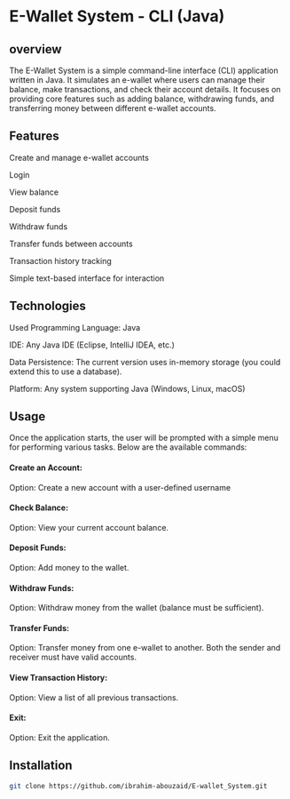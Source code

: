 # E-Wallet System - CLI (Java) 
## overview
The E-Wallet System is a simple command-line interface (CLI) application written in Java. It simulates an e-wallet where users can manage their balance, make transactions, and check their account details. It focuses on providing core features such as adding balance, withdrawing funds, and transferring money between different e-wallet accounts.

## Features
Create and manage e-wallet accounts

Login

View balance

Deposit funds

Withdraw funds

Transfer funds between accounts 

Transaction history tracking

Simple text-based interface for interaction

## Technologies 
Used Programming Language: Java

IDE: Any Java IDE (Eclipse, IntelliJ IDEA, etc.)

Data Persistence: The current version uses in-memory storage (you could extend this to use a database).

Platform: Any system supporting Java (Windows, Linux, macOS)

## Usage
 Once the application starts, the user will be prompted with a simple menu for performing various tasks. Below are the available commands:

#### Create an Account:
Option: Create a new account with a user-defined username

#### Check Balance:

Option: View your current account balance.

#### Deposit Funds:

Option: Add money to the wallet.

#### Withdraw Funds:

Option: Withdraw money from the wallet (balance must be sufficient).

#### Transfer Funds:

Option: Transfer money from one e-wallet to another. Both the sender and receiver must have valid accounts.

#### View Transaction History:

Option: View a list of all previous transactions.

#### Exit:

Option: Exit the application.

## Installation
```bash
git clone https://github.com/ibrahim-abouzaid/E-wallet_System.git
```
